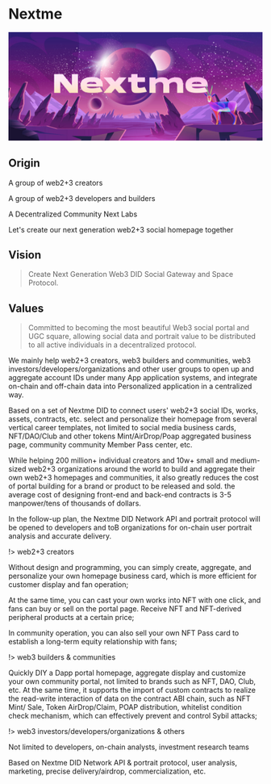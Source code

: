 # Nextme

![](assets/images/cover.jpg)

## Origin

A group of web2+3 creators

A group of web2+3 developers and builders

A Decentralized Community Next Labs

Let's create our next generation web2+3 social homepage together

## Vision

> Create Next Generation Web3 DID Social Gateway and Space Protocol.

## Values

> Committed to becoming the most beautiful Web3 social portal and UGC square, allowing social data and portrait value to be distributed to all active individuals in a decentralized protocol.

<p>We mainly help web2+3 creators, web3 builders and communities, web3 investors/developers/organizations and other user groups to open up and aggregate account IDs under many App application systems, and integrate on-chain and off-chain data into Personalized application in a centralized way.</p>
<p>Based on a set of Nextme DID to connect users' web2+3 social IDs, works, assets, contracts, etc. select and personalize their homepage from several vertical career templates, not limited to social media business cards, NFT/DAO/Club and other tokens Mint/AirDrop/Poap aggregated business page, community community Member Pass center, etc.</p>
<p>While helping 200 million+ individual creators and 10w+ small and medium-sized web2+3 organizations around the world to build and aggregate their own web2+3 homepages and communities, it also greatly reduces the cost of portal building for a brand or product to be released and sold. the average cost of designing front-end and back-end contracts is 3-5 manpower/tens of thousands of dollars.</p>
<p>In the follow-up plan, the Nextme DID Network API and portrait protocol will be opened to developers and toB organizations for on-chain user portrait analysis and accurate delivery.</p>

!> web2+3 creators

<p>Without design and programming, you can simply create, aggregate, and personalize your own homepage business card, which is more efficient for customer display and fan operation;</p>
<p>At the same time, you can cast your own works into NFT with one click, and fans can buy or sell on the portal page. Receive NFT and NFT-derived peripheral products at a certain price;</p>
<p>In community operation, you can also sell your own NFT Pass card to establish a long-term equity relationship with fans;</p>

!> web3 builders & communities

<p>Quickly DIY a Dapp portal homepage, aggregate display and customize your own community portal, not limited to brands such as NFT, DAO, Club, etc. At the same time, it supports the import of custom contracts to realize the read-write interaction of data on the contract ABI chain, such as NFT Mint/ Sale, Token AirDrop/Claim, POAP distribution, whitelist condition check mechanism, which can effectively prevent and control Sybil attacks;</p>

!> web3 investors/developers/organizations & others

<p>Not limited to developers, on-chain analysts, investment research teams</p>
<p>Based on Nextme DID Network API & portrait protocol, user analysis, marketing, precise delivery/airdrop, commercialization, etc.</p>
